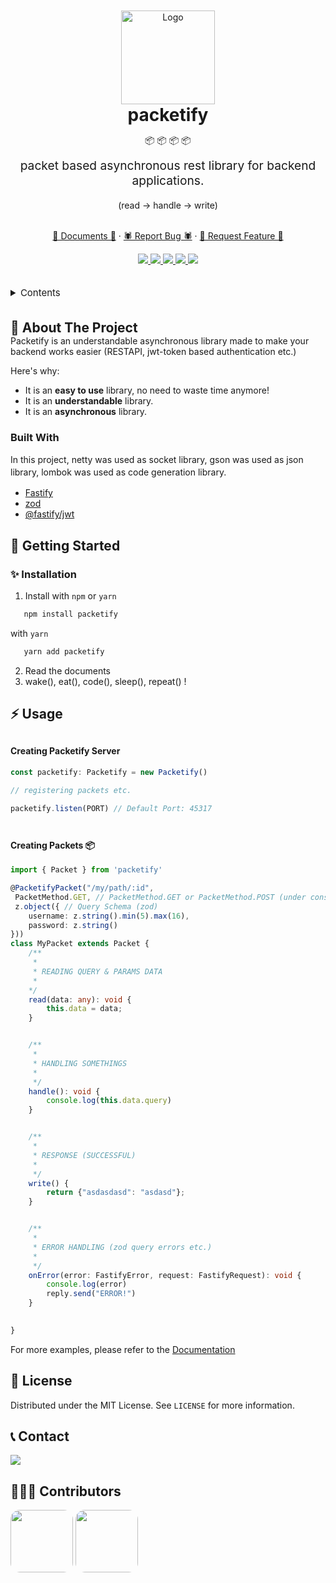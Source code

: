 <br />
<br />
<div align="center">
    <img src="https://i.ibb.co/1fBzgRN/Benchion-Sockets.png" alt="Logo" width="150">
</div>

<div align="center">

<h1 align="center" style="margin: 0;">packetify</h1>
<p>📦 📦 📦 📦</p>
<p align="center" style="margin-top: 0; font-size: 1.2rem;">
    packet based asynchronous rest library for backend applications.
    <br />
    <p>(read -> handle -> write)</p>
    <br />
    <a href="https://github.com/fitchle/packetify/wiki">📖 Documents 📖</a>
    ·
    <a href="https://github.com/fitchle/packetify/issues">🕷️ Report Bug 🕷️</a>
    ·
    <a href="https://github.com/fitchle/packetify/issues">💎 Request Feature 💎</a>
  </p>
</div>
<div align="center">
    <a href="https://github.com/orgs/fitchle/people">
        <img src="https://img.shields.io/github/contributors/fitchle/packetify?style=for-the-badge"></img>
    </a>
    <a href="https://github.com/fitchle/packetify/network/members">
        <img src="https://img.shields.io/github/forks/fitchle/packetify?style=for-the-badge"></img>
    </a>
    <a href="https://github.com/fitchle/packetify/stargazers">
        <img src="https://img.shields.io/github/stars/fitchle/packetify?style=for-the-badge"></img>
    </a>
    <a href="https://github.com/fitchle/packetify/issues">
        <img src="https://img.shields.io/github/issues/fitchle/packetify?style=for-the-badge"></img>
    </a>
    <a href="https://github.com/fitchle/packetify/blob/main/LICENSE">
        <img src="https://img.shields.io/github/license/fitchle/packetify?style=for-the-badge"></img>
    </a>

</div>
<br/>
<br/>
<details>
  <summary style="font-size: 15px;">Contents</summary>
  <ol>
    <li>
      <a href="#about-the-project">About The Project</a>
      <ul>
        <li><a href="#built-with">Built With</a></li>
      </ul>
    </li>
    <li>
      <a href="#getting-started">Getting Started</a>
      <ul>
        <li><a href="#prerequisites">Prerequisites</a></li>
        <li><a href="#installation">Installation</a></li>
      </ul>
    </li>
    <li><a href="#usage">Usage</a></li>
    <li><a href="#license">License</a></li>
    <li><a href="#contact">Contact</a></li>
    <li><a href="#contributors">Contributors</a></li>
  </ol>
</details>
<br/>
<br/>

<h2 style="margin: 0;">📗 About The Project</h2>
<p style="margin: 0;">
Packetify is an understandable asynchronous library made to make your backend works easier (RESTAPI, jwt-token based authentication etc.)
</p>

Here's why:
* It is an **easy to use** library, no need to waste time anymore!
* It is an **understandable** library.
* It is an **asynchronous** library.

### Built With
<p style="margin: 0; line-height: 20px;">In this project, netty was used as socket library, gson was used as json library, lombok was used as code generation library.</p>

* [Fastify](https://www.fastify.io/)
* [zod](https://zod.dev/)
* [@fastify/jwt](https://www.npmjs.com/package/@fastify/jwt)

## 🌙 Getting Started

### ✨ Installation

1. Install with `npm` or `yarn`
```sh
   npm install packetify
```
with `yarn`
```sh
   yarn add packetify
```
2. Read the documents
3. wake(), eat(), code(), sleep(), repeat() !

## ⚡ Usage
<h4 style="margin-top: 30px;">Creating Packetify Server</h4>

```ts
const packetify: Packetify = new Packetify()

// registering packets etc. 

packetify.listen(PORT) // Default Port: 45317
```

<br>
<h4 style="margin-top: 10px;">Creating Packets 📦</h4>

```ts
import { Packet } from 'packetify'

@PacketifyPacket("/my/path/:id",
 PacketMethod.GET, // PacketMethod.GET or PacketMethod.POST (under construction)
 z.object({ // Query Schema (zod)
    username: z.string().min(5).max(16),
    password: z.string()
}))
class MyPacket extends Packet {
    /**
     * 
     * READING QUERY & PARAMS DATA
     * 
    */
    read(data: any): void {
        this.data = data;
    }


    /**
     * 
     * HANDLING SOMETHINGS
     * 
     */
    handle(): void {
        console.log(this.data.query)
    }


    /**
     * 
     * RESPONSE (SUCCESSFUL)
     * 
     */
    write() {
        return {"asdasdasd": "asdasd"};
    }


    /**
     * 
     * ERROR HANDLING (zod query errors etc.)
     * 
     */
    onError(error: FastifyError, request: FastifyRequest): void {
        console.log(error)
        reply.send("ERROR!")
    }

    
}
```

For more examples, please refer to the [Documentation](https://fitchle.com/packetify#docs)

## 🔐 License
Distributed under the MIT License. See `LICENSE` for more information.

## 📞 Contact
<a href="http://discordapp.com/users/858377828872486922"><img src="https://img.shields.io/badge/-Discord-black.svg?style=for-the-badge&logo=discord&logoColor=white&colorB=6366F1"></img></a>

## 🧑🏻‍💻 Contributors
<img src="https://i.ibb.co/cvBQ2Qj/Gimble-Logo-Design.png" width="100" style="border-radius: 15px"></img>
<img src="https://i.ibb.co/rHZn9SJ/pp-00000.png" width="100" style="border-radius: 15px"></img>
